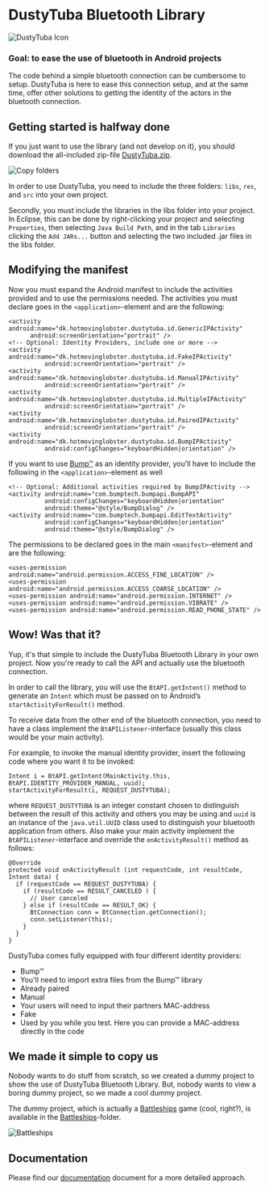 # DustyTuba Bluetooth Library

![DustyTuba Icon](https://github.com/omegahm/DBP2P/raw/master/DustyTubaSampleApp/res/drawable-hdpi/icon.png)

### Goal: to ease the use of bluetooth in Android projects
The code behind a simple bluetooth connection can be cumbersome to setup.
DustyTuba is here to ease this connection setup, and at the same time, offer other solutions to getting the identity of the actors in the bluetooth connection.

## Getting started is halfway done
If you just want to use the library (and not develop on it), you should download the all-included zip-file [DustyTuba.zip](https://github.com/omegahm/DBP2P/tree/master/DustyTuba.zip).

![Copy folders](https://github.com/omegahm/DBP2P/raw/master/Documentation/copy-folders.png)

In order to use DustyTuba, you need to include the three folders: `libs`, `res`, and `src` into your own project.

Secondly, you must include the libraries in the libs folder into your project. In Eclipse, this can be done by right-clicking your project and selecting `Properties`, then selecting `Java Build Path`, and in the tab `Libraries` clicking the `Add JARs...` button and selecting the two included .jar files in the libs folder.

## Modifying the manifest
Now you must expand the Android manifest to include the activities provided and to use the permissions needed. The activities you must declare goes in the `<application>`-element and are the following:

    <activity android:name="dk.hotmovinglobster.dustytuba.id.GenericIPActivity"
	      android:screenOrientation="portrait" />
    <!-- Optional: Identity Providers, include one or more -->
    <activity android:name="dk.hotmovinglobster.dustytuba.id.FakeIPActivity"
              android:screenOrientation="portrait" />
    <activity android:name="dk.hotmovinglobster.dustytuba.id.ManualIPActivity"
              android:screenOrientation="portrait" />
    <activity android:name="dk.hotmovinglobster.dustytuba.id.MultipleIPActivity"
              android:screenOrientation="portrait" />
    <activity android:name="dk.hotmovinglobster.dustytuba.id.PairedIPActivity"
              android:screenOrientation="portrait" />
    <activity android:name="dk.hotmovinglobster.dustytuba.id.BumpIPActivity"
              android:configChanges="keyboardHidden|orientation" />

If you want to use [Bump™](http://bu.mp) as an identity provider, you'll have to include the following in the `<application>`-element as well

    <!-- Optional: Additional activities required by BumpIPActivity -->
    <activity android:name="com.bumptech.bumpapi.BumpAPI"
              android:configChanges="keyboardHidden|orientation" 
              android:theme="@style/BumpDialog" />
    <activity android:name="com.bumptech.bumpapi.EditTextActivity"
              android:configChanges="keyboardHidden|orientation" 
              android:theme="@style/BumpDialog" />

The permissions to be declared goes in the main `<manifest>`-element and are the following:

    <uses-permission android:name="android.permission.ACCESS_FINE_LOCATION" />
    <uses-permission android:name="android.permission.ACCESS_COARSE_LOCATION" />
    <uses-permission android:name="android.permission.INTERNET" />
    <uses-permission android:name="android.permission.VIBRATE" />
    <uses-permission android:name="android.permission.READ_PHONE_STATE" />

## Wow! Was that it?
Yup, it's that simple to include the DustyTuba Bluetooth Library in your own project.
Now you're ready to call the API and actually use the bluetooth connection.

In order to call the library, you will use the `BtAPI.getIntent()` method to generate an `Intent` which must be passed on to Android’s `startActivityForResult()` method.

To receive data from the other end of the bluetooth connection, you need to have a class implement the `BtAPIListener`-interface (usually this class would be your main activity).

For example, to invoke the manual identity provider, insert the following code where you want it to be invoked:
    
    Intent i = BtAPI.getIntent(MainActivity.this, BtAPI.IDENTITY_PROVIDER_MANUAL, uuid);
    startActivityForResult(i, REQUEST_DUSTYTUBA);

where `REQUEST_DUSTYTUBA` is an integer constant chosen to distinguish between the result of this activity and others you may be using and `uuid` is an instance of the `java.util.UUID` class used to distinguish your bluetooth application from others. Also make your main activity implement the `BtAPIListener`-interface and override the `onActivityResult()` method as follows:

    @Override
    protected void onActivityResult (int requestCode, int resultCode, Intent data) {
      if (requestCode == REQUEST_DUSTYTUBA) {
        if (resultCode == RESULT_CANCELED ) {
          // User canceled
        } else if (resultCode == RESULT_OK) {
          BtConnection conn = BtConnection.getConnection(); 
          conn.setListener(this);
        }
      }
    }

DustyTuba comes fully equipped with four different identity providers:

* Bump™
 * You'll need to import extra files from the Bump™ library
* Already paired
* Manual
 * Your users will need to input their partners MAC-address
* Fake
 * Used by you while you test. Here you can provide a MAC-address directly in the code

## We made it simple to copy us
Nobody wants to do stuff from scratch, so we created a dummy project to show the use of DustyTuba Bluetooth Library.
But, nobody wants to view a boring dummy project, so we made a cool dummy project.

The dummy project, which is actually a [Battleships](http://en.wikipedia.org/wiki/Battleships) game (cool, right?), is available in the [Battleships](https://github.com/omegahm/DBP2P/tree/master/Battleships)-folder.

![Battleships](https://github.com/omegahm/DBP2P/raw/master/Battleships/res/drawable/icon.png)

## Documentation
Please find our [documentation](https://github.com/omegahm/DBP2P/raw/master/Documentation/Documentation.pdf) document for a more detailed approach.